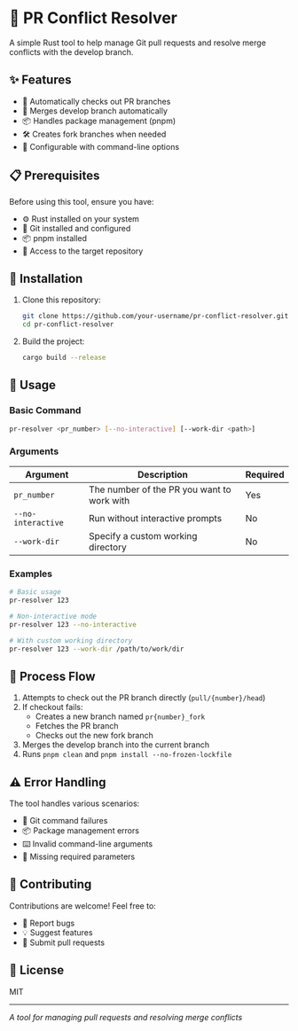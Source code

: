# 🔄 PR Conflict Resolver

A simple Rust tool to help manage Git pull requests and resolve merge conflicts with the develop branch.

## ✨ Features

- 🔄 Automatically checks out PR branches
- 🔀 Merges develop branch automatically
- 📦 Handles package management (pnpm)
- 🛠️ Creates fork branches when needed
- 🔧 Configurable with command-line options

## 📋 Prerequisites

Before using this tool, ensure you have:

- ⚙️ Rust installed on your system
- 🌿 Git installed and configured
- 📦 pnpm installed
- 📂 Access to the target repository

## 🔧 Installation

1. Clone this repository:
   ```bash
   git clone https://github.com/your-username/pr-conflict-resolver.git
   cd pr-conflict-resolver
   ```

2. Build the project:
   ```bash
   cargo build --release
   ```

## 🚀 Usage

### Basic Command
```bash
pr-resolver <pr_number> [--no-interactive] [--work-dir <path>]
```

### Arguments
| Argument | Description | Required |
|----------|-------------|----------|
| `pr_number` | The number of the PR you want to work with | Yes |
| `--no-interactive` | Run without interactive prompts | No |
| `--work-dir` | Specify a custom working directory | No |

### Examples
```bash
# Basic usage
pr-resolver 123

# Non-interactive mode
pr-resolver 123 --no-interactive

# With custom working directory
pr-resolver 123 --work-dir /path/to/work/dir
```

## 🔄 Process Flow

1. Attempts to check out the PR branch directly (`pull/{number}/head`)
2. If checkout fails:
   - Creates a new branch named `pr{number}_fork`
   - Fetches the PR branch
   - Checks out the new fork branch
3. Merges the develop branch into the current branch
4. Runs `pnpm clean` and `pnpm install --no-frozen-lockfile`

## ⚠️ Error Handling

The tool handles various scenarios:

- 🔄 Git command failures
- 📦 Package management errors
- ⌨️ Invalid command-line arguments
- 🔧 Missing required parameters

## 🤝 Contributing

Contributions are welcome! Feel free to:

- 🐛 Report bugs
- 💡 Suggest features
- 🔧 Submit pull requests

## 📄 License

MIT

---

*A tool for managing pull requests and resolving merge conflicts*
